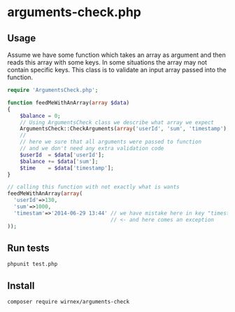 # arguments-check.php
## Usage
Assume we have some function which takes an array as argument and then reads this array with some keys. In some situations the array may not contain specific keys. This class is to validate an input array passed into the function.
```php
require 'ArgumentsCheck.php';

function feedMeWithAnArray(array $data)
{
	$balance = 0;
	// Using ArgumentsCheck class we describe what array we expect
	ArgumentsCheck::CheckArguments(array('userId', 'sum', 'timestamp'),  $data);
	//
	// here we sure that all arguments were passed to function
	// and we don't need any extra validation code
	$userId  = $data['userId'];
	$balance += $data['sum'];
	$time	 = $data['timestamp'];
}

// calling this function with not exactly what is wants
feedMeWithAnArray(array(
  'userId'=>130,
  'sum'=>1000,
  'timestam'=>'2014-06-29 13:44' // we have mistake here in key "timestam" while the function expects "timestamp"
                                 // <- and here comes an exception
)); 
```

## Run tests
```shell
phpunit test.php
```

## Install
```shell
composer require wirnex/arguments-check
```

